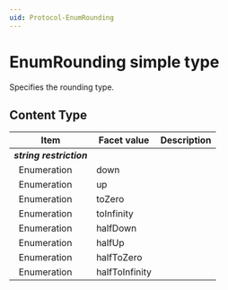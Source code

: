 ```yaml
---
uid: Protocol-EnumRounding
---
```


# EnumRounding simple type

Specifies the rounding type.

## Content Type

|Item|Facet value|Description|
|--- |--- |--- |
|***string restriction***|||
|&nbsp;&nbsp;Enumeration|down||
|&nbsp;&nbsp;Enumeration|up||
|&nbsp;&nbsp;Enumeration|toZero||
|&nbsp;&nbsp;Enumeration|toInfinity||
|&nbsp;&nbsp;Enumeration|halfDown||
|&nbsp;&nbsp;Enumeration|halfUp||
|&nbsp;&nbsp;Enumeration|halfToZero||
|&nbsp;&nbsp;Enumeration|halfToInfinity||
